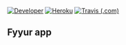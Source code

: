 [![Developer](https://img.shields.io/badge/developed__by-Odya-success?style=flat-square)](https://t.me/isukzib)
[![Heroku](https://heroku-badge.herokuapp.com/?app=flyyur&style=flat)](https://flyyur.herokuapp.com/)
[![Travis (.com)](https://img.shields.io/travis/com/odilxon/01_flyyur?style=flat-square)](https://travis-ci.com/odilxon/01_flyyur)

Fyyur app 
-----

